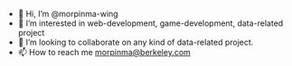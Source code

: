- 👋 Hi, I’m @morpinma-wing
- 👀 I’m interested in web-development, game-development, data-related project
- 💞️ I’m looking to collaborate on any kind of data-related project.
- 📫 How to reach me morpinma@berkeley.com

<!---
morpinma-wing/morpinma-wing is a ✨ special ✨ repository because its `README.md` (this file) appears on your GitHub profile.
You can click the Preview link to take a look at your changes.
--->
